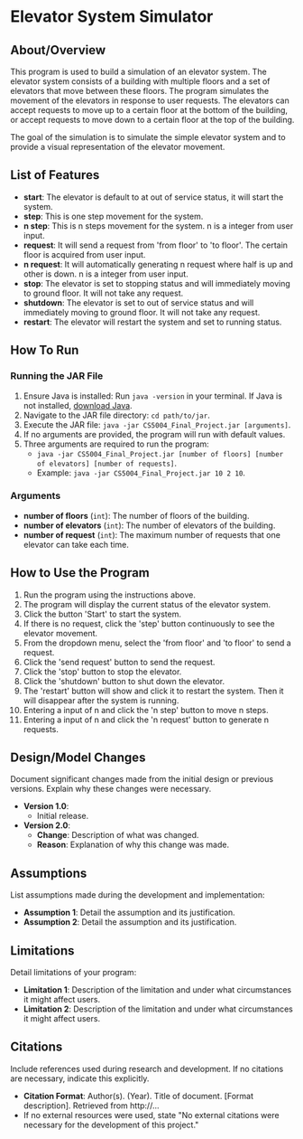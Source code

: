 # Elevator System Simulator

## About/Overview
This program is used to build a simulation of an elevator system. 
The elevator system consists of a building with multiple floors and a set of elevators that move between these floors. 
The program simulates the movement of the elevators in response to user requests. 
The elevators can accept requests to move up to a certain floor at the bottom of the building, 
or accept requests to move down to a certain floor at the top of the building.

The goal of the simulation is to simulate the simple elevator system and to provide a visual representation of the elevator movement.

## List of Features
- **start**: The elevator is default to at out of service status, it will start the system.
- **step**: This is one step movement for the system.
- **n step**: This is n steps movement for the system. n is a integer from user input.
- **request**: It will send a request from 'from floor' to 'to floor'. The certain floor is acquired from user input.
- **n request**: It will automatically generating n request where half is up and other is down. n is a integer from user input.
- **stop**: The elevator is set to stopping status and will immediately moving to ground floor. It will not take any request.
- **shutdown**: The elevator is set to out of service status and will immediately moving to ground floor. It will not take any request.
- **restart**: The elevator will restart the system and set to running status.


## How To Run
### Running the JAR File
1. Ensure Java is installed: Run `java -version` in your terminal. If Java is not installed, [download Java](https://www.oracle.com/java/technologies/javase-jdk11-downloads.html).
2. Navigate to the JAR file directory: `cd path/to/jar`.
3. Execute the JAR file: `java -jar CS5004_Final_Project.jar [arguments]`.
4. If no arguments are provided, the program will run with default values.
5. Three arguments are required to run the program:
    - `java -jar CS5004_Final_Project.jar [number of floors] [number of elevators] [number of requests]`.
    - Example: `java -jar CS5004_Final_Project.jar 10 2 10`.

### Arguments
- **number of floors** (`int`): The number of floors of the building.
- **number of elevators** (`int`): The number of elevators of the building.
- **number of request** (`int`): The maximum number of requests that one elevator can take each time.

## How to Use the Program
1. Run the program using the instructions above.
2. The program will display the current status of the elevator system.
3. Click the button 'Start' to start the system.
4. If there is no request, click the 'step' button continuously to see the elevator movement.
5. From the dropdown menu, select the 'from floor' and 'to floor' to send a request.
6. Click the 'send request' button to send the request.
7. Click the 'stop' button to stop the elevator.
8. Click the 'shutdown' button to shut down the elevator.
9. The 'restart' button will show and click it to restart the system. Then it will disappear after the system is running.
10. Entering a input of n and click the 'n step' button to move n steps.
11. Entering a input of n and click the 'n request' button to generate n requests.

## Design/Model Changes
Document significant changes made from the initial design or previous versions. Explain why these changes were necessary.
- **Version 1.0**:
    - Initial release.
- **Version 2.0**:
    - **Change**: Description of what was changed.
    - **Reason**: Explanation of why this change was made.

## Assumptions
List assumptions made during the development and implementation:
- **Assumption 1**: Detail the assumption and its justification.
- **Assumption 2**: Detail the assumption and its justification.

## Limitations
Detail limitations of your program:
- **Limitation 1**: Description of the limitation and under what circumstances it might affect users.
- **Limitation 2**: Description of the limitation and under what circumstances it might affect users.

## Citations
Include references used during research and development. If no citations are necessary, indicate this explicitly.
- **Citation Format**: Author(s). (Year). Title of document. [Format description]. Retrieved from http://...
- If no external resources were used, state "No external citations were necessary for the development of this project."

